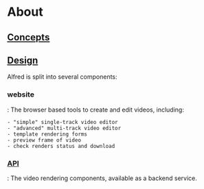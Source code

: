 # About

## [Concepts](./concepts)

## [Design](../design)

Alfred is split into several components:

### website
: The browser based tools to create and edit videos, including:
    
    - "simple" single-track video editor
    - "advanced" multi-track video editor
    - template rendering forms
    - preview frame of video
    - check renders status and download
### [API](../api)
: The video rendering components, available as a backend service.


